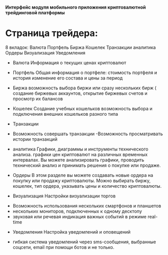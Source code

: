 #### Интерфейс модуля мобильного приложения криптовалютной трейдинговой платформы

# Страница трейдера: 
8 вкладок:
Валюта
Портфель
Биржа
Кошелек
Транзакции
аналитика
Ордеры
Визуализация
Уведомления

* Валюта
  Информация о текущих ценах криптовалют  

*  Портфель
Общая информация о  портфеле:  стоимость портфеля и история   изменение его состава и цены за  период

 *   Биржа
 возможность выбора биржи или сразу нескольких бирж (
 создание биржевых аккаунтов,   открытие биржевых счетов и просмотр их балансов
* Кошелек
Создание учебных кошельков
возможность  выбора и подключения внешних кошельков разного типа

* Транзакции
- Возможность совершать  транзакции 
  -Возможность просматривать истории транзакций

* аналитика 
Графики, диаграммы   и инструменты  технического анализа.
графики цен криптовалют на различных временных интервалах. Вы можете анализировать графики, проводить технический анализ и принимать решения о покупке или продаже.

* Ордеры
В этом разделе вы можете создавать новые ордера на покупку или продажу криптовалюты. 
Можно выбирать биржу, кошелек, тип ордера, указывать цены и количество криптовалюты.

* Визуализация
Настройки визуализации торгов
- Возможность использования нескольких смартфонов и планшетов 
- нескольких мониторов, подключенных к одному десктопу
- звуковая или речевая индикация важных событий в режиме real-time


*  Уведомления
Настройка уведомлений  и оповещений
- гибкая система уведомлений через sms-сообщения, выбранные соцсети, email при помощи ботов и не только.
